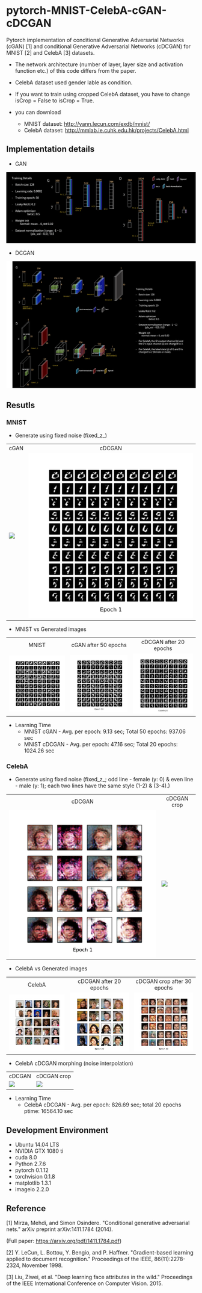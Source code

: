 # pytorch-MNIST-CelebA-cGAN-cDCGAN
Pytorch implementation of conditional Generative Adversarial Networks (cGAN) [1] and conditional Generative Adversarial Networks (cDCGAN) for MNIST [2] and CelebA [3] datasets.

* The network architecture (number of layer, layer size and activation function etc.) of this code differs from the paper.

* CelebA dataset used gender lable as condition.

* If you want to train using cropped CelebA dataset, you have to change isCrop = False to isCrop = True.

* you can download
  - MNIST dataset: http://yann.lecun.com/exdb/mnist/
  - CelebA dataset: http://mmlab.ie.cuhk.edu.hk/projects/CelebA.html

## Implementation details
* GAN

![GAN](pytorch_cGAN.png)

* DCGAN

![Loss](pytorch_cDCGAN.png)

## Resutls
### MNIST
* Generate using fixed noise (fixed_z_)

<table align='center'>
<tr align='center'>
<td> cGAN</td>
<td> cDCGAN</td>
</tr>
<tr>
<td><img src = 'MNIST_cGAN_results/generation_animation.gif'>
<td><img src = 'MNIST_cDCGAN_results/MNIST_cDCGAN_generation_animation.gif'>
</tr>
</table>

* MNIST vs Generated images

<table align='center'>
<tr align='center'>
<td> MNIST </td>
<td> cGAN after 50 epochs </td>
<td> cDCGAN after 20 epochs </td>
</tr>
<tr>
<td><img src = 'MNIST_cGAN_results/raw_MNIST.png'>
<td><img src = 'MNIST_cGAN_results/MNIST_cGAN_50.png'>
<td><img src = 'MNIST_cDCGAN_results/MNIST_cDCGAN_20.png'>
</tr>
</table>

* Learning Time
  * MNIST cGAN - Avg. per epoch: 9.13 sec; Total 50 epochs: 937.06 sec
  * MNIST cDCGAN - Avg. per epoch: 47.16 sec; Total 20 epochs: 1024.26 sec

### CelebA
* Generate using fixed noise (fixed_z_; odd line - female (y: 0) & even line - male (y: 1); each two lines have the same style (1-2) & (3-4).)

<table align='center'>
<tr align='center'>
<td> cDCGAN</td>
<td> cDCGAN crop</td>
</tr>
<tr>
<td><img src = 'CelebA_cDCGAN_results/CelebA_cDCGAN_generation_animation.gif'>
<td><img src = 'CelebA_cDCGAN_crop_results/CelebA_cDCGAN_crop_generation_animation.gif'>
</tr>
</table>

* CelebA vs Generated images

<table align='center'>
<tr align='center'>
<td> CelebA </td>
<td> cDCGAN after 20 epochs </td>
<td> cDCGAN crop after 30 epochs </td>
</tr>
<tr>
<td><img src = 'CelebA_cDCGAN_results/raw_CelebA.png'>
<td><img src = 'CelebA_cDCGAN_results/CelebA_cDCGAN_20.png'>
<td><img src = 'CelebA_cDCGAN_crop_results/CelebA_cDCGAN_crop_30.png'>
</tr>
</table>

* CelebA cDCGAN morphing (noise interpolation)
<table align='center'>
<tr align='center'>
<td> cDCGAN </td>
<td> cDCGAN crop </td>
</tr>
<tr>
<td><img src = 'CelebA_cDCGAN_results/CelebA_cDCGAN_morp.png'>
<td><img src = 'CelebA_cDCGAN_crop_results/CelebA_cDCGAN_crop_morp.png'>
</tr>
</table>

* Learning Time
  * CelebA cDCGAN - Avg. per epoch: 826.69 sec; total 20 epochs ptime: 16564.10 sec

## Development Environment

* Ubuntu 14.04 LTS
* NVIDIA GTX 1080 ti
* cuda 8.0
* Python 2.7.6
* pytorch 0.1.12
* torchvision 0.1.8
* matplotlib 1.3.1
* imageio 2.2.0

## Reference

[1] Mirza, Mehdi, and Simon Osindero. "Conditional generative adversarial nets." arXiv preprint arXiv:1411.1784 (2014).

(Full paper: https://arxiv.org/pdf/1411.1784.pdf)

[2] Y. LeCun, L. Bottou, Y. Bengio, and P. Haffner. "Gradient-based learning applied to document recognition." Proceedings of the IEEE, 86(11):2278-2324, November 1998.

[3] Liu, Ziwei, et al. "Deep learning face attributes in the wild." Proceedings of the IEEE International Conference on Computer Vision. 2015.
